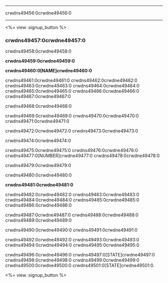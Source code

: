 * * *

crwdns49456:0crwdne49456:0

* * *

<%= view :signup_button %>

### crwdns49457:0crwdne49457:0

  


crwdns49458:0crwdne49458:0

**crwdns49459:0crwdne49459:0**

**crwdns49460:0[NAME]crwdne49460:0**

crwdns49461:0crwdne49461:0 crwdns49462:0crwdne49462:0 crwdns49463:0crwdne49463:0 crwdns49464:0crwdne49464:0 crwdns49465:0crwdne49465:0 crwdns49466:0crwdne49466:0 crwdns49467:0crwdne49467:0

crwdns49468:0crwdne49468:0

crwdns49469:0crwdne49469:0 crwdns49470:0crwdne49470:0 crwdns49471:0crwdne49471:0

crwdns49472:0crwdne49472:0 crwdns49473:0crwdne49473:0

crwdns49474:0crwdne49474:0

crwdns49475:0crwdne49475:0 crwdns49476:0crwdne49476:0 crwdns49477:0[NUMBER]crwdne49477:0 crwdns49478:0crwdne49478:0

crwdns49479:0crwdne49479:0

crwdns49480:0crwdne49480:0

**crwdns49481:0crwdne49481:0**

crwdns49482:0crwdne49482:0 crwdns49483:0crwdne49483:0 crwdns49484:0crwdne49484:0 crwdns49485:0crwdne49485:0 crwdns49486:0crwdne49486:0

crwdns49487:0crwdne49487:0 crwdns49488:0crwdne49488:0 crwdns49489:0crwdne49489:0

crwdns49490:0crwdne49490:0 crwdns49491:0crwdne49491:0

crwdns49492:0crwdne49492:0 crwdns49493:0crwdne49493:0 crwdns49494:0crwdne49494:0 crwdns49495:0crwdne49495:0

crwdns49496:0crwdne49496:0 crwdns49497:0[STATE]crwdne49497:0 crwdns49498:0crwdne49498:0 crwdns49499:0crwdne49499:0 crwdns49500:0crwdne49500:0 crwdns49501:0[STATE]crwdne49501:0.

<%= view :signup_button %>